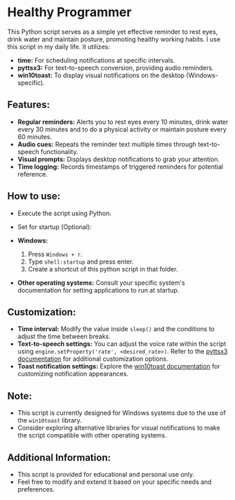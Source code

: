 # Healthy Programmer
This Python script serves as a simple yet effective reminder to rest eyes, drink water and maintain posture, promoting healthy working habits. I use this script in my daily life. It utilizes:

- **time:** For scheduling notifications at specific intervals.
- **pyttsx3:** For text-to-speech conversion, providing audio reminders.
- **win10toast:** To display visual notifications on the desktop (Windows-specific).

## Features:
- **Regular reminders:** Alerts you to rest eyes every 10 minutes, drink water every 30 minutes and to do a physical activity or maintain posture every 60 minutes.
- **Audio cues:** Repeats the reminder text multiple times through text-to-speech functionality.
- **Visual prompts:** Displays desktop notifications to grab your attention.
- **Time logging:** Records timestamps of triggered reminders for potential reference.

## How to use:
- Execute the script using Python.

- Set for startup (Optional):
- **Windows:**
  1. Press `Windows + r`.
  2. Type `shell:startup` and press enter.
  3. Create a shortcut of this python script in that folder.
- **Other operating systems:** Consult your specific system's documentation for setting applications to run at startup.

## Customization:
- **Time interval:** Modify the value inside `sleep()` and the conditions to adjust the time between breaks.
- **Text-to-speech settings:** You can adjust the voice rate within the script using `engine.setProperty('rate', <desired_rate>)`. Refer to the [pyttsx3 documentation](https://pyttsx3.readthedocs.io/) for additional customization options.
- **Toast notification settings:** Explore the [win10toast documentation](https://pypi.org/project/win10toast/) for customizing notification appearances.

## Note:
- This script is currently designed for Windows systems due to the use of the `win10toast` library.
- Consider exploring alternative libraries for visual notifications to make the script compatible with other operating systems.

## Additional Information:
- This script is provided for educational and personal use only.
- Feel free to modify and extend it based on your specific needs and preferences.
